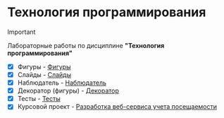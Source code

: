 # Технология программирования

> [!IMPORTANT]
> Лабораторные работы по дисциплине __"Технология программирования"__

- [x] Фигуры - [Фигуры](https://github.com/Cyanola/Shapes_programmingTechnology/tree/Develop)
- [x] Слайды - [Слайды](https://github.com/Cyanola/Slider/tree/Develop)
- [x] Наблюдатель - [Наблюдатель](https://github.com/Cyanola/Observer/tree/Develop)
- [x] Декоратор (фигуры) - [Декоратор](https://github.com/Cyanola/Shapes_programmingTechnology/tree/task8_Decorator)
- [x] Тесты - [Тесты](https://github.com/Cyanola/TestShapes/tree/develop)
- [x] Курсовой проект - [Разработка веб-сервиса учета посещаемости](https://github.com/Cyanola/Attendance_tracking.Spring_microservice.Course-project/tree/Develop)
